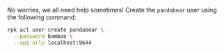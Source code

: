 No worries, we all need help sometimes! Create the `pandabear` user using the following command:

```sh
rpk acl user create pandabear \
  --password bamboo \
  --api-urls localhost:9644
```
